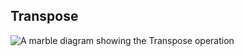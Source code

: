 ## Transpose

<picture>
    <picture>
      <source srcset="transpose-dark.svg" media="(prefers-color-scheme: dark)">
      <img src="transpose.svg" alt="A marble diagram showing the Transpose operation">
    </picture>
</picture>
